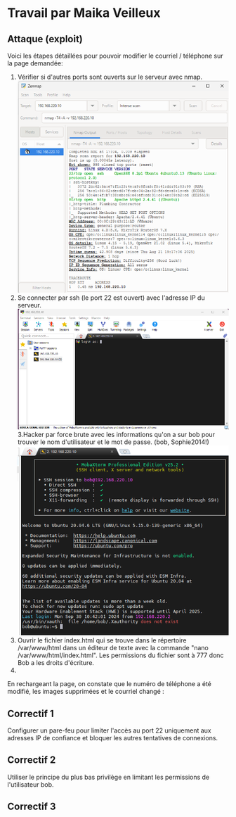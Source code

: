 # Travail par Maika Veilleux
## Attaque (exploit)
Voici les étapes détaillées pour pouvoir modifier le courriel / téléphone sur la page demandée:
1. Vérifier si d'autres ports sont ouverts sur le serveur avec nmap.
![nmap](nmap.png) <br>
2. Se connecter par ssh (le port 22 est ouvert) avec l'adresse IP du serveur.
![ssh](ssh.png) <br>
3.Hacker par force brute avec les informations qu'on a sur bob pour trouver le nom d'utilisateur et le mot de passe. (bob, Sophie2014!)
![login](login.png) <br>
4. Ouvrir le fichier index.html qui se trouve dans le répertoire /var/www/html dans un éditeur de texte avec la commande "nano /var/www/html/index.html". Les permissions du fichier sont à 777 donc Bob a les droits d'écriture.
5. 
En rechargeant la page, on constate que le numéro de téléphone a été modifié, les images supprimées et le courriel changé :
## Correctif 1
Configurer un pare-feu pour limiter l'accès au port 22 uniquement aux adresses IP de confiance et bloquer les autres tentatives de connexions.
## Correctif 2
Utiliser le principe du plus bas privilège en limitant les permissions de l'utilisateur bob.
## Correctif 3
